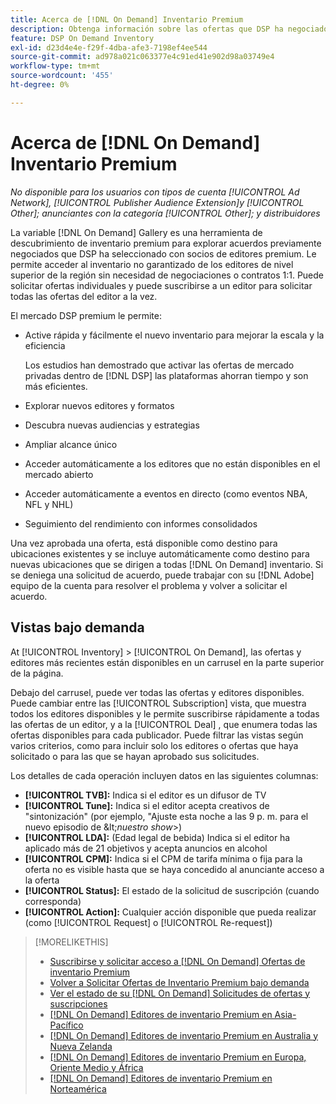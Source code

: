 ```yaml
---
title: Acerca de [!DNL On Demand] Inventario Premium
description: Obtenga información sobre las ofertas que DSP ha negociado previamente con socios de editor premium.
feature: DSP On Demand Inventory
exl-id: d23d4e4e-f29f-4dba-afe3-7198ef4ee544
source-git-commit: ad978a021c063377e4c91ed41e902d98a03749e4
workflow-type: tm+mt
source-wordcount: '455'
ht-degree: 0%

---
```


# Acerca de [!DNL On Demand] Inventario Premium

*No disponible para los usuarios con tipos de cuenta [!UICONTROL Ad Network], [!UICONTROL Publisher Audience Extension]y [!UICONTROL Other]; anunciantes con la categoría [!UICONTROL Other]; y distribuidores*

La variable [!DNL On Demand] Gallery es una herramienta de descubrimiento de inventario premium para explorar acuerdos previamente negociados que DSP ha seleccionado con socios de editores premium. Le permite acceder al inventario no garantizado de los editores de nivel superior de la región sin necesidad de negociaciones o contratos 1:1. Puede solicitar ofertas individuales y puede suscribirse a un editor para solicitar todas las ofertas del editor a la vez.

El mercado DSP premium le permite:

* Active rápida y fácilmente el nuevo inventario para mejorar la escala y la eficiencia

   Los estudios han demostrado que activar las ofertas de mercado privadas dentro de [!DNL DSP] las plataformas ahorran tiempo y son más eficientes.

* Explorar nuevos editores y formatos

* Descubra nuevas audiencias y estrategias

* Ampliar alcance único

* Acceder automáticamente a los editores que no están disponibles en el mercado abierto

* Acceder automáticamente a eventos en directo (como eventos NBA, NFL y NHL)

* Seguimiento del rendimiento con informes consolidados

Una vez aprobada una oferta, está disponible como destino para ubicaciones existentes y se incluye automáticamente como destino para nuevas ubicaciones que se dirigen a todas [!DNL On Demand] inventario. Si se deniega una solicitud de acuerdo, puede trabajar con su [!DNL Adobe] equipo de la cuenta para resolver el problema y volver a solicitar el acuerdo.

## Vistas bajo demanda

At [!UICONTROL Inventory] > [!UICONTROL On Demand], las ofertas y editores más recientes <!-- how recent? --> están disponibles en un carrusel en la parte superior de la página.

Debajo del carrusel, puede ver todas las ofertas y editores disponibles. Puede cambiar entre las [!UICONTROL Subscription] vista, que muestra todos los editores disponibles y le permite suscribirse rápidamente a todas las ofertas de un editor, y a la [!UICONTROL Deal] , que enumera todas las ofertas disponibles para cada publicador. Puede filtrar las vistas según varios criterios, como para incluir solo los editores o ofertas que haya solicitado o para las que se hayan aprobado sus solicitudes.

Los detalles de cada operación incluyen datos en las siguientes columnas:

* **[!UICONTROL TVB]:** Indica si el editor es un difusor de TV
* **[!UICONTROL Tune]:** Indica si el editor acepta creativos de &quot;sintonización&quot; (por ejemplo, &quot;Ajuste esta noche a las 9 p. m. para el nuevo episodio de \&lt;*nuestro show*\>)
* **[!UICONTROL LDA]:** (Edad legal de bebida) Indica si el editor ha aplicado más de 21 objetivos y acepta anuncios en alcohol
* **[!UICONTROL CPM]:** Indica si el CPM de tarifa mínima o fija para la oferta no es visible hasta que se haya concedido al anunciante acceso a la oferta
* **[!UICONTROL Status]:** El estado de la solicitud de suscripción (cuando corresponda)
* **[!UICONTROL Action]:** Cualquier acción disponible que pueda realizar (como [!UICONTROL Request] o [!UICONTROL Re-request])

>[!MORELIKETHIS]
>
>* [Suscribirse y solicitar acceso a [!DNL On Demand] Ofertas de inventario Premium](on-demand-inventory-subscribe.md)
>* [Volver a Solicitar Ofertas de Inventario Premium bajo demanda](on-demand-inventory-rerequest.md)
>* [Ver el estado de su [!DNL On Demand] Solicitudes de ofertas y suscripciones](on-demand-inventory-view-status.md)
>* [[!DNL On Demand] Editores de inventario Premium en Asia-Pacífico](on-demand-inventory-publishers-apac.md)
>* [[!DNL On Demand] Editores de inventario Premium en Australia y Nueva Zelanda](on-demand-inventory-publishers-anz.md)
>* [[!DNL On Demand] Editores de inventario Premium en Europa, Oriente Medio y África](on-demand-inventory-publishers-emea.md)
>* [[!DNL On Demand] Editores de inventario Premium en Norteamérica](on-demand-inventory-publishers-na.md)

